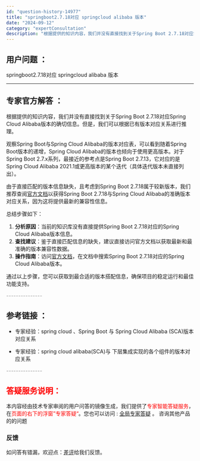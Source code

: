 ```yaml
---
id: "question-history-14977"
title: "springboot2.7.18对应 springcloud alibaba 版本"
date: "2024-09-12"
category: "expertConsultation"
description: "根据提供的知识内容，我们并没有直接找到关于Spring Boot 2.7.18对应Spring Cloud Alibaba版本的确切信息。但是，我们可以根据已有版本对应关系进行推理。观察Spring Boot与Spring Cloud Alibaba的版本对应表，可以看到随着Spring Boot版"
---
```


## 用户问题 ： 
 springboot2.7.18对应 springcloud alibaba 版本  

---------------
## 专家官方解答 ：

根据提供的知识内容，我们并没有直接找到关于Spring Boot 2.7.18对应Spring Cloud Alibaba版本的确切信息。但是，我们可以根据已有版本对应关系进行推理。

观察Spring Boot与Spring Cloud Alibaba的版本对应表，可以看到随着Spring Boot版本的递增，Spring Cloud Alibaba的版本也倾向于使用更高版本。对于Spring Boot 2.7.x系列，最接近的参考点是Spring Boot 2.7.13，它对应的是Spring Cloud Alibaba 2021.1或更高版本的某个迭代（具体迭代版本未直接列出）。

由于直接匹配的版本信息缺失，且考虑到Spring Boot 2.7.18属于较新版本，我们推荐查阅[官方文档](https://sca.aliyun.com/docs/2023/overview/version-explain/)以获得Spring Boot 2.7.18与Spring Cloud Alibaba的准确版本对应关系，因为这将提供最新的兼容性信息。

总结步骤如下：
1. **分析原因**：当前的知识库没有直接提供Spring Boot 2.7.18对应的Spring Cloud Alibaba版本信息。
2. **查找建议**：鉴于直接匹配信息的缺失，建议直接访问官方文档以获取最新和最准确的版本兼容性数据。
3. **操作指南**：访问[官方文档](https://sca.aliyun.com/docs/2023/overview/version-explain/)，在文档中搜索Spring Boot 2.7.18对应的Spring Cloud Alibaba版本。

通过以上步骤，您可以获取到最合适的版本搭配信息，确保项目的稳定运行和最佳功能支持。


<font color="#949494">---------------</font> 


## 参考链接 ：

* 专家经验：spring cloud 、Spring Boot 与 Spring Cloud Alibaba (SCA)版本对应关系 
 
 * 专家经验：spring cloud alibaba(SCA)与 下层集成实现的各个组件的版本对应关系 


 <font color="#949494">---------------</font> 
 


## <font color="#FF0000">答疑服务说明：</font> 

本内容经由技术专家审阅的用户问答的镜像生成，我们提供了<font color="#FF0000">专家智能答疑服务</font>，在<font color="#FF0000">页面的右下的浮窗”专家答疑“</font>。您也可以访问 : [全局专家答疑](https://answer.opensource.alibaba.com/docs/intro) 。 咨询其他产品的的问题

### 反馈
如问答有错漏，欢迎点：[差评](https://ai.nacos.io/user/feedbackByEnhancerGradePOJOID?enhancerGradePOJOId=17092)给我们反馈。
